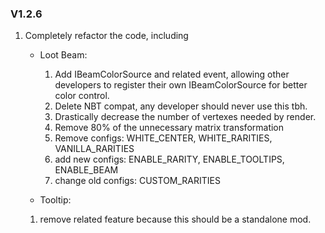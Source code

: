 ### V1.2.6
1. Completely refactor the code, including 
    * Loot Beam:
      1) Add IBeamColorSource and related event, allowing other developers to register their own IBeamColorSource for better color control.
      2) Delete NBT compat, any developer should never use this tbh.
      3) Drastically decrease the number of vertexes needed by render.
      4) Remove 80% of the unnecessary matrix transformation
      5) Remove configs: WHITE_CENTER, WHITE_RARITIES, VANILLA_RARITIES
      6) add new configs: ENABLE_RARITY, ENABLE_TOOLTIPS, ENABLE_BEAM
      7) change old configs: CUSTOM_RARITIES

     * Tooltip:
      1) remove related feature because this should be a standalone mod.
    